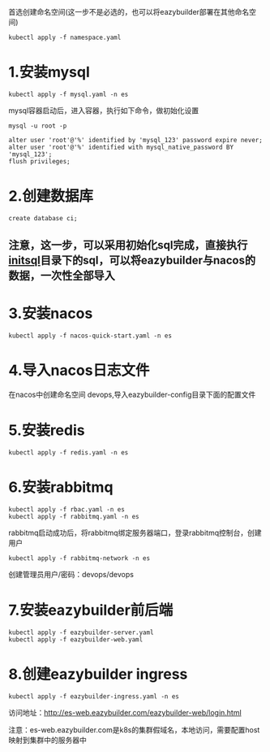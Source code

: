 
首选创建命名空间(这一步不是必选的，也可以将eazybuilder部署在其他命名空间)
```shell
kubectl apply -f namespace.yaml
```


# 1.安装mysql

```shell
kubectl apply -f mysql.yaml -n es
```

 mysql容器启动后，进入容器，执行如下命令，做初始化设置
 
 ```shell
 mysql -u root -p
 
 alter user 'root'@'%' identified by 'mysql_123' password expire never;
 alter user 'root'@'%' identified with mysql_native_password BY 'mysql_123';
 flush privileges;
 ```
 
# 2.创建数据库
```shell
create database ci;
```

## 注意，这一步，可以采用初始化sql完成，直接执行[initsql](../initsql)目录下的sql，可以将eazybuilder与nacos的数据，一次性全部导入

# 3.安装nacos
```shell
kubectl apply -f nacos-quick-start.yaml -n es
```

# 4.导入nacos日志文件

在nacos中创建命名空间 devops,导入eazybuilder-config目录下面的配置文件

# 5.安装redis
```shell
kubectl apply -f redis.yaml -n es
```
# 6.安装rabbitmq
```shell
kubectl apply -f rbac.yaml -n es
kubectl apply -f rabbitmq.yaml -n es
```
rabbitmq启动成功后，将rabbitmq绑定服务器端口，登录rabbitmq控制台，创建用户
```shell
kubectl apply -f rabbitmq-network -n es
```

创建管理员用户/密码：devops/devops

# 7.安装eazybuilder前后端
```shell
kubectl apply -f eazybuilder-server.yaml
kubectl apply -f eazybuilder-web.yaml
```
# 8.创建eazybuilder ingress
```shell
kubectl apply -f eazybuilder-ingress.yaml -n es
```
访问地址：http://es-web.eazybuilder.com/eazybuilder-web/login.html

注意：es-web.eazybuilder.com是k8s的集群假域名，本地访问，需要配置host映射到集群中的服务器中

